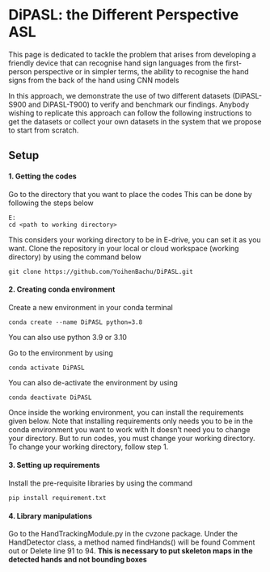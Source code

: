 # DiPASL: the Different Perspective ASL

This page is dedicated to tackle the problem that arises from developing a friendly device that can recognise
hand sign languages from the first-person perspective or in simpler terms, the ability to recognise the hand
signs from the back of the hand using CNN models

In this approach, we demonstrate the use of two different datasets (DiPASL-S900 and DiPASL-T900) to verify and
benchmark our findings. Anybody wishing to replicate this approach can follow the following instructions to 
get the datasets or collect your own datasets in the system that we propose to start from scratch.

## Setup

#### 1. Getting the codes
Go to the directory that you want to place the codes
This can be done by following the steps below
```
E:
cd <path to working directory>
```
This considers your working directory to be in E-drive, you can set it as you want.
Clone the repository in your local or cloud workspace (working directory) by using the command below
```
git clone https://github.com/YoihenBachu/DiPASL.git
```

#### 2. Creating conda environment
Create a new environment in your conda terminal
```
conda create --name DiPASL python=3.8
```
You can also use python 3.9 or 3.10

Go to the environment by using
```
conda activate DiPASL
```
You can also de-activate the environment by using 
```
conda deactivate DiPASL
```

Once inside the working environment, you can install the requirements given below. 
Note that installing requirements only needs you to be in the conda environment you want to work with
It doesn't need you to change your directory. But to run codes, you must change your working directory.
To change your working directory, follow step 1.

#### 3. Setting up requirements
Install the pre-requisite libraries by using the command
```
pip install requirement.txt
```

#### 4. Library manipulations
Go to the HandTrackingModule.py in the cvzone package.
Under the HandDetector class, a method named findHands() will be found
Comment out or Delete line 91 to 94.
**This is necessary to put skeleton maps in the detected hands and not bounding boxes**



